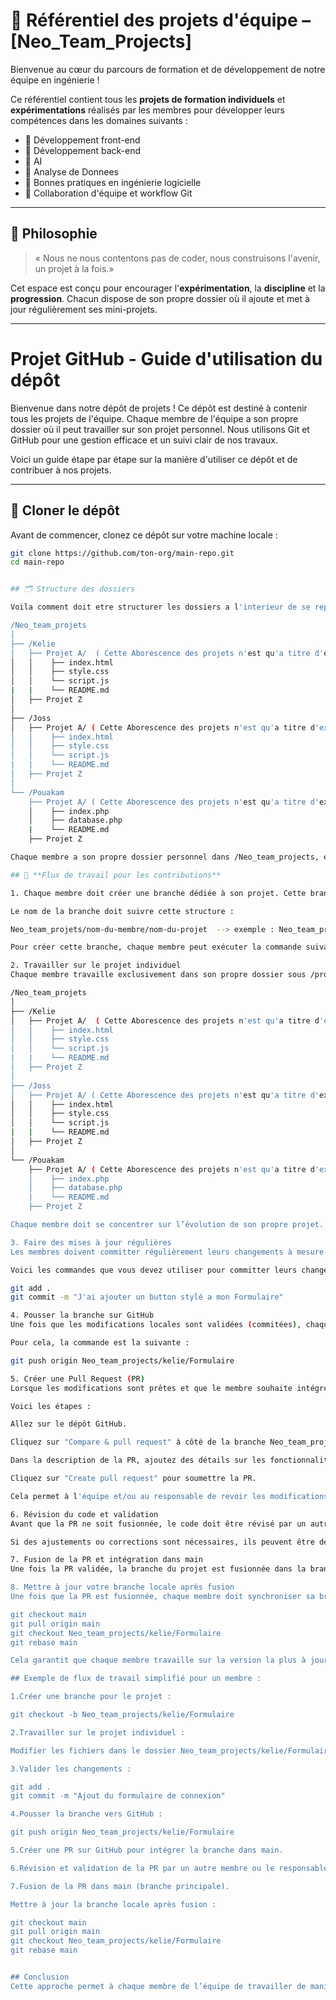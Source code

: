 
# 🚀 Référentiel des projets d'équipe – [Neo_Team_Projects]

Bienvenue au cœur du parcours de formation et de développement de notre équipe en ingénierie !

Ce référentiel contient tous les **projets de formation individuels** et **expérimentations** réalisés par les membres pour développer leurs compétences dans les domaines suivants :

- 🔹 Développement front-end 
- 🔹 Développement back-end 
- 🔹 AI
- 🔹 Analyse de Donnees
- 🔹 Bonnes pratiques en ingénierie logicielle
- 🔹 Collaboration d'équipe et workflow Git

---

## 🧠 Philosophie

> « Nous ne nous contentons pas de coder, nous construisons l'avenir, un projet à la fois.»

Cet espace est conçu pour encourager l'**expérimentation**, la **discipline** et la **progression**. Chacun dispose de son propre dossier où il ajoute et met à jour régulièrement ses mini-projets.

---

# Projet GitHub - Guide d'utilisation du dépôt

Bienvenue dans notre dépôt de projets ! Ce dépôt est destiné à contenir tous les projets de l'équipe. Chaque membre de l'équipe a son propre dossier où il peut travailler sur son projet personnel. Nous utilisons Git et GitHub pour une gestion efficace et un suivi clair de nos travaux.

Voici un guide étape par étape sur la manière d'utiliser ce dépôt et de contribuer à nos projets.

---

## 🚀 **Cloner le dépôt**

Avant de commencer, clonez ce dépôt sur votre machine locale :

```bash
git clone https://github.com/ton-org/main-repo.git
cd main-repo


## 🗂️ Structure des dossiers

Voila comment doit etre structurer les dossiers a l'interieur de se repo :

/Neo_team_projets
│
├── /Kelie
│   ├── Projet A/  ( Cette Aborescence des projets n'est qu'a titre d'exemple )
│   │    ├── index.html
│   │    ├── style.css
│   │    └── script.js
|   |    └── README.md
│   ├── Projet Z
│
├── /Joss
│   ├── Projet A/ ( Cette Aborescence des projets n'est qu'a titre d'exemple )
│   │    ├── index.html
│   │    ├── style.css
│   │    └── script.js
|   |    └── README.md
│   ├── Projet Z
│
└── /Pouakam
    ├── Projet A/ ( Cette Aborescence des projets n'est qu'a titre d'exemple )
    │    ├── index.php
    │    ├── database.php
    |    └── README.md
    ├── Projet Z

Chaque membre a son propre dossier personnel dans /Neo_team_projects, et peut y créer plusieurs sous-projets si besoin.

## 🔄 **Flux de travail pour les contributions**

1. Chaque membre doit créer une branche dédiée à son projet. Cette branche contiendra toutes les modifications et évolutions liées au projet individuel, y compris les fonctionnalités.

Le nom de la branche doit suivre cette structure :

Neo_team_projets/nom-du-membre/nom-du-projet  --> exemple : Neo_team_projects/kelie/Formulaire

Pour créer cette branche, chaque membre peut exécuter la commande suivante dans son terminal :  --> git checkout -b Neo_team_projects/kelie/Formulaire

2. Travailler sur le projet individuel
Chaque membre travaille exclusivement dans son propre dossier sous /projets dans le dépôt. Par exemple :

/Neo_team_projets
│
├── /Kelie
│   ├── Projet A/  ( Cette Aborescence des projets n'est qu'a titre d'exemple )
│   │    ├── index.html
│   │    ├── style.css
│   │    └── script.js
|   |    └── README.md
│   ├── Projet Z
│
├── /Joss
│   ├── Projet A/ ( Cette Aborescence des projets n'est qu'a titre d'exemple )
│   │    ├── index.html
│   │    ├── style.css
│   │    └── script.js
|   |    └── README.md
│   ├── Projet Z
│
└── /Pouakam
    ├── Projet A/ ( Cette Aborescence des projets n'est qu'a titre d'exemple )
    │    ├── index.php
    │    ├── database.php
    |    └── README.md
    ├── Projet Z

Chaque membre doit se concentrer sur l’évolution de son propre projet. Il peut mettre à jour des fonctionnalités, ajouter des nouveaux fichiers ou améliorer le code, selon l’évolution du projet.

3. Faire des mises à jour régulières
Les membres doivent committer régulièrement leurs changements à mesure qu'ils ajoutent ou modifient des fonctionnalités dans leur projet. Cela permet de suivre l'évolution du travail et de rendre l'historique des changements plus lisible.

Voici les commandes que vous devez utiliser pour committer leurs changements : Il est conseillé de commettre fréquemment, par exemple, après chaque fonctionnalité ajoutée ou mise à jour.

git add .
git commit -m "J'ai ajouter un button stylé a mon Formulaire"

4. Pousser la branche sur GitHub
Une fois que les modifications locales sont validées (commitées), chaque membre doit pousser sa branche sur GitHub afin de sauvegarder et partager ses progrès.

Pour cela, la commande est la suivante :

git push origin Neo_team_projects/kelie/Formulaire

5. Créer une Pull Request (PR)
Lorsque les modifications sont prêtes et que le membre souhaite intégrer son travail dans la branche **main**, il doit créer une Pull Request (PR) sur GitHub.

Voici les étapes :

Allez sur le dépôt GitHub.

Cliquez sur "Compare & pull request" à côté de la branche Neo_team_projects/kelie/Formulaire.

Dans la description de la PR, ajoutez des détails sur les fonctionnalités ajoutées ou les changements effectués.

Cliquez sur "Create pull request" pour soumettre la PR.

Cela permet à l'équipe et/ou au responsable de revoir les modifications avant qu'elles ne soient fusionnées dans la barnche principale (main).

6. Révision du code et validation
Avant que la PR ne soit fusionnée, le code doit être révisé par un autre membre de l’équipe (ou un responsable technique moi 😁). La revue consiste à vérifier si le code est fonctionnel, bien structuré, et conforme aux standards du projet.

Si des ajustements ou corrections sont nécessaires, ils peuvent être demandés avant la fusion.

7. Fusion de la PR et intégration dans main
Une fois la PR validée, la branche du projet est fusionnée dans la branche main. Cela permet d'intégrer les mises à jour de fonctionnalités dans le projet principal. La branche Neo_team_projects/kelie/Formulaire peut ensuite être supprimée pour garder le dépôt propre.

8. Mettre à jour votre branche locale après fusion
Une fois que la PR est fusionnée, chaque membre doit synchroniser sa branche locale avec la branche principale (main) afin de récupérer les dernières modifications apportées par les autres membres.

git checkout main
git pull origin main
git checkout Neo_team_projects/kelie/Formulaire
git rebase main

Cela garantit que chaque membre travaille sur la version la plus à jour du projet.

## Exemple de flux de travail simplifié pour un membre :

1.Créer une branche pour le projet :

git checkout -b Neo_team_projects/kelie/Formulaire

2.Travailler sur le projet individuel :

Modifier les fichiers dans le dossier Neo_team_projects/kelie/Formulaire.

3.Valider les changements :

git add .
git commit -m "Ajout du formulaire de connexion"

4.Pousser la branche vers GitHub :

git push origin Neo_team_projects/kelie/Formulaire

5.Créer une PR sur GitHub pour intégrer la branche dans main.

6.Révision et validation de la PR par un autre membre ou le responsable technique.

7.Fusion de la PR dans main (branche principale).

Mettre à jour la branche locale après fusion :

git checkout main
git pull origin main
git checkout Neo_team_projects/kelie/Formulaire
git rebase main


## Conclusion
Cette approche permet à chaque membre de l’équipe de travailler de manière autonome sur des projets individuels tout en maintenant une bonne organisation et une collaboration efficace. En suivant ce flux de travail, chaque projet est bien structuré, révisé et intégré au dépôt principal de manière contrôlée.









